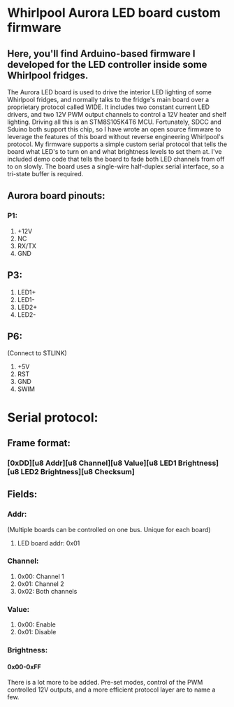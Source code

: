 # Whirlpool Aurora LED board custom firmware

## Here, you'll find Arduino-based firmware I developed for the LED controller inside some Whirlpool fridges.

The Aurora LED board is used to drive the interior LED lighting of some Whirlpool fridges, and normally talks to the fridge's
main board over a proprietary protocol called WIDE. It includes two constant current LED drivers, and two 12V PWM output channels
to control a 12V heater and shelf lighting. Driving all this is an STM8S105K4T6 MCU. Fortunately, SDCC and Sduino both support this
chip, so I have wrote an open source firmware to leverage the features of this board without reverse engineering Whirlpool's protocol.
My firmware supports a simple custom serial protocol that tells the board what LED's to turn on and what brightness levels to set
them at. I've included demo code that tells the board to fade both LED channels from off to on slowly. The board uses a single-wire 
half-duplex serial interface, so a tri-state buffer is required.

## Aurora board pinouts:

### P1:
1. +12V
2. NC
3. RX/TX
4. GND

## P3:
1. LED1+
2. LED1-
3. LED2+
4. LED2-

## P6:
(Connect to STLINK)
1. +5V
2. RST
3. GND
4. SWIM

# Serial protocol:

## Frame format:
### [0xDD][u8 Addr][u8 Channel][u8 Value][u8 LED1 Brightness][u8 LED2 Brightness][u8 Checksum]

## Fields:
### Addr: 
(Multiple boards can be controlled on one bus. Unique for each board)
1. LED board addr: 0x01

### Channel:
1. 0x00: Channel 1
2. 0x01: Channel 2
3. 0x02: Both channels

### Value:
1. 0x00: Enable
2. 0x01: Disable

### Brightness:
#### 0x00-0xFF

There is a lot more to be added. Pre-set modes, control of the PWM controlled 12V outputs, and a more efficient protocol layer are to name a few.
